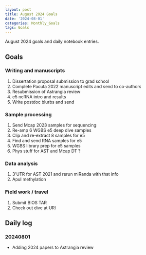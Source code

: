 ```yaml
---
layout: post
title: August 2024 Goals
date: '2024-08-01'
categories: Monthly_Goals
tags: Goals
---
```


August 2024 goals and daily notebook entries.

## Goals  

### Writing and manuscripts 

1. Dissertation proposal submission to grad school
2. Complete Pacuta 2022 manuscript edits and send to co-authors 
3. Resubmission of Astrangia review 
4. e5 ncRNA intro and results  
5. Write postdoc blurbs and send 

### Sample processing

1. Send Mcap 2023 samples for sequencing 
2. Re-amp 6 WGBS e5 deep dive samples
3. Clip and re-extract 8 samples for e5  
4. Find and send RNA samples for e5 
5. WGBS library prep for e5 samples  
6. Phys stuff for AST and Mcap DT ? 

### Data analysis

1. 3'UTR for AST 2021 and rerun miRanda with that info 
2. Apul methylation 

### Field work / travel 

1. Submit BIOS TAR 
2. Check out dive at URI

## Daily log 

### 20240801

- Adding 2024 papers to Astrangia review 